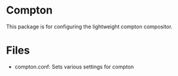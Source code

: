 Compton
=======

This package is for configuring the lightweight compton compositor.

Files
=====

  * compton.conf: Sets various settings for compton
